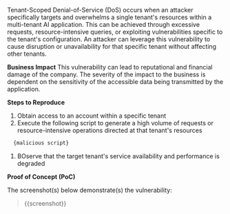 Tenant-Scoped Denial-of-Service (DoS) occurs when an attacker specifically targets and overwhelms a single tenant's resources within a multi-tenant AI application. This can be achieved through excessive requests, resource-intensive queries, or exploiting vulnerabilities specific to the tenant's configuration. An attacker can leverage this vulnerability to cause disruption or unavailability for that specific tenant without affecting other tenants.

**Business Impact**
This vulnerability can lead to reputational and financial damage of the company. The severity of the impact to the business is dependent on the sensitivity of the accessible data being transmitted by the application. 

**Steps to Reproduce**
1. Obtain access to an account within a specific tenant
1. Execute the following script to generate a high volume of requests or resource-intensive operations directed at that tenant's resources

```python
  {malicious script}
```
1. BOserve that the target tenant's service availability and performance is degraded

**Proof of Concept (PoC)**

The screenshot(s) below demonstrate(s) the vulnerability:
>
> {{screenshot}}
